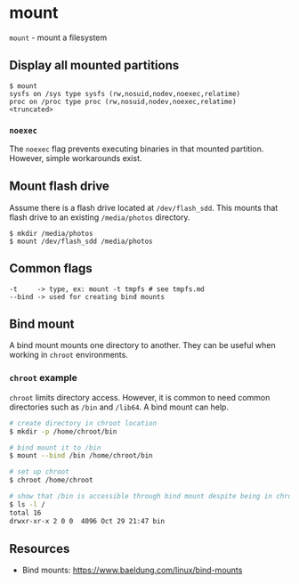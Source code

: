 # mount

`mount` - mount a filesystem

## Display all mounted partitions
```
$ mount
sysfs on /sys type sysfs (rw,nosuid,nodev,noexec,relatime)
proc on /proc type proc (rw,nosuid,nodev,noexec,relatime)
<truncated>
```

### `noexec`
The `noexec` flag prevents executing binaries in that mounted partition. However, simple workarounds exist.

## Mount flash drive
Assume there is a flash drive located at `/dev/flash_sdd`. This mounts that flash drive to an existing `/media/photos` directory.
```
$ mkdir /media/photos
$ mount /dev/flash_sdd /media/photos
```

## Common flags
```
-t     -> type, ex: mount -t tmpfs # see tmpfs.md
--bind -> used for creating bind mounts
```

## Bind mount
A bind mount mounts one directory to another. They can be useful when working in `chroot` environments.

### `chroot` example
`chroot` limits directory access. However, it is common to need common directories such as `/bin` and `/lib64`. A bind mount can help.

```bash
# create directory in chroot location
$ mkdir -p /home/chroot/bin

# bind mount it to /bin
$ mount --bind /bin /home/chroot/bin

# set up chroot
$ chroot /home/chroot

# show that /bin is accessible through bind mount despite being in chroot
$ ls -l /
total 16
drwxr-xr-x 2 0 0  4096 Oct 29 21:47 bin
```

## Resources
- Bind mounts: https://www.baeldung.com/linux/bind-mounts
